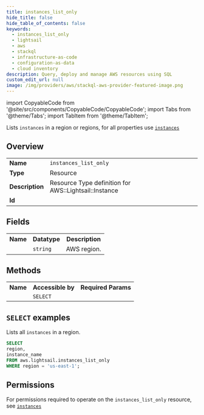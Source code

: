 ```yaml
---
title: instances_list_only
hide_title: false
hide_table_of_contents: false
keywords:
  - instances_list_only
  - lightsail
  - aws
  - stackql
  - infrastructure-as-code
  - configuration-as-data
  - cloud inventory
description: Query, deploy and manage AWS resources using SQL
custom_edit_url: null
image: /img/providers/aws/stackql-aws-provider-featured-image.png
---
```


import CopyableCode from '@site/src/components/CopyableCode/CopyableCode';
import Tabs from '@theme/Tabs';
import TabItem from '@theme/TabItem';

Lists <code>instances</code> in a region or regions, for all properties use <a href="/providers/aws/serviceName/instances/"><code>instances</code></a>

## Overview
<table><tbody>
<tr><td><b>Name</b></td><td><code>instances_list_only</code></td></tr>
<tr><td><b>Type</b></td><td>Resource</td></tr>
<tr><td><b>Description</b></td><td>Resource Type definition for AWS::Lightsail::Instance</td></tr>
<tr><td><b>Id</b></td><td><CopyableCode code="aws.lightsail.instances_list_only" /></td></tr>
</tbody></table>

## Fields
<table><tbody><tr><th>Name</th><th>Datatype</th><th>Description</th></tr><tr><td><CopyableCode code="region" /></td><td><code>string</code></td><td>AWS region.</td></tr>
</tbody></table>

## Methods

<table><tbody>
  <tr>
    <th>Name</th>
    <th>Accessible by</th>
    <th>Required Params</th>
  </tr>
  <tr>
    <td><CopyableCode code="list_resources" /></td>
    <td><code>SELECT</code></td>
    <td><CopyableCode code="region" /></td>
  </tr>
</tbody></table>

## `SELECT` examples
Lists all <code>instances</code> in a region.
```sql
SELECT
region,
instance_name
FROM aws.lightsail.instances_list_only
WHERE region = 'us-east-1';
```


## Permissions

For permissions required to operate on the <code>instances_list_only</code> resource, see <a href="/providers/aws/lightsail/instances/#permissions"><code>instances</code></a>

